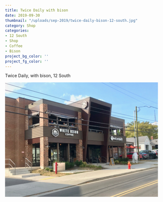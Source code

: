 ```yaml
---
title: Twice Daily with bison
date: 2019-09-30
thumbnail: "/uploads/sep-2019/twice-daily-bison-12-south.jpg"
category: Shop
categories:
- 12 South
- Shop
- Coffee
- Bison
project_bg_color: ''
project_fg_color: ''
---
```


Twice Daily, with bison, 12 South

![12 South Taproom](/uploads/sep-2019/twice-daily-bison-12-south.jpg)


